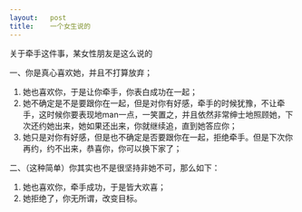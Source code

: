 ```yaml
---
layout:   post
title:    一个女生说的
---
```




关于牵手这件事，某女性朋友是这么说的

一、你是真心喜欢她，并且不打算放弃；

1. 她也喜欢你，于是让你牵手，你表白成功在一起；
2. 她不确定是不是要跟你在一起，但是对你有好感，牵手的时候犹豫，不让牵手，这时候你要表现地man一点，一笑置之，并且依然非常绅士地照顾她，下次还约她出来，她如果还出来，你就继续追，直到她答应你；
3. 她只是对你有好感，但是也不确定是否要跟你在一起，拒绝牵手。但是下次你再约，约不出来，恭喜你，你可以换下家了；

二、（这种简单）你其实也不是很坚持非她不可，那么如下：

1. 她也喜欢你，牵手成功，于是皆大欢喜；
2. 她拒绝了，你无所谓，改变目标。 
